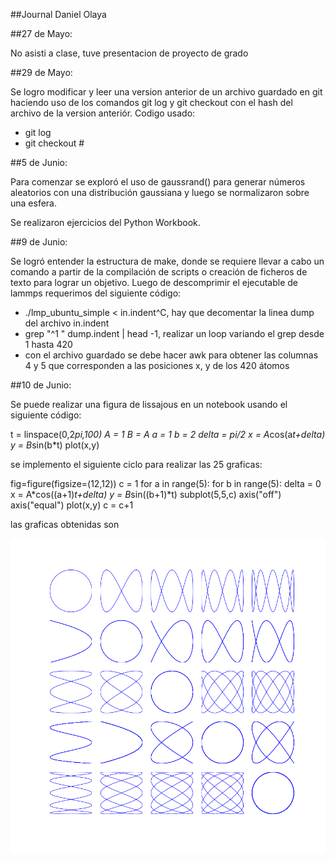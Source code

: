 ##Journal Daniel Olaya

##27 de Mayo: 

No asisti a clase, tuve presentacion de proyecto de grado

##29 de Mayo:

Se logro modificar y leer una version anterior de un archivo guardado en git haciendo uso de los comandos git log y git checkout con el hash del archivo de la version anteriór. Codigo usado:
- git log
- git checkout #

##5 de Junio:

Para comenzar se exploró el uso de gaussrand() para generar números aleatorios con una distribución gaussiana y luego se normalizaron sobre una esfera.

Se realizaron ejercicios del Python Workbook.

##9 de Junio:

Se logró entender la estructura de make, donde se requiere llevar a cabo un comando a partir de la compilación de scripts o creación de ficheros de texto para lograr un objetivo. 
Luego de descomprimir el ejecutable de lammps requerimos del siguiente código:

- ./lmp_ubuntu_simple < in.indent^C, hay que decomentar la linea dump del archivo in.indent
- grep "^1 " dump.indent | head -1, realizar un loop variando el grep desde 1 hasta 420
- con el archivo guardado se debe hacer awk para obtener las columnas 4 y 5 que corresponden a las posiciones x, y de los 420 átomos

##10 de Junio:

Se puede realizar una figura de lissajous en un notebook usando el siguiente código:

t = linspace(0,2*pi,100)
A = 1
B = A
a = 1
b = 2
delta = pi/2
x = A*cos(a*t+delta)
y = B*sin(b*t)
plot(x,y)

se implemento el siguiente ciclo para realizar las 25 graficas:

fig=figure(figsize=(12,12))
c = 1
for a in range(5):
    for b in range(5):
        delta = 0
        x = A*cos((a+1)*t+delta)
        y = B*sin((b+1)*t)
        subplot(5,5,c)
        axis("off")
        axis("equal")
        plot(x,y)
        c = c+1
        
las graficas obtenidas son

![](https://raw.githubusercontent.com/deolaya1318/MC/master/python/exercises/lissajous.png)

